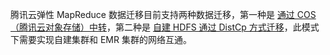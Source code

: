 腾讯云弹性 MapReduce 数据迁移目前支持两种数据迁移，第一种是 [通过 COS（腾讯云对象存储）中转](https://cloud.tencent.com/document/product/589/12344)，第二种是 [自建 HDFS 通过 DistCp 方式迁移](https://cloud.tencent.com/document/product/589/12348)，此模式下需要实现自建集群和 EMR 集群的网络互通。
